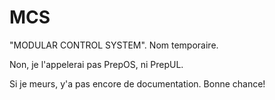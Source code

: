 # MCS
"MODULAR CONTROL SYSTEM". Nom temporaire.

Non, je l'appelerai pas PrepOS, ni PrepUL.

Si je meurs, y'a pas encore de documentation. Bonne chance!